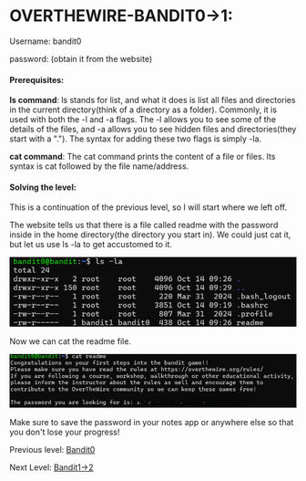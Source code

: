# OVERTHEWIRE-BANDIT0->1:



Username: bandit0



password: <Redacted>(obtain it from the website)



#### Prerequisites:

**ls command**: ls stands for list, and what it does is list all files and directories in the current directory(think of a directory as a folder). Commonly, it is used with both the -l and -a flags. The -l allows you to see some of the details of the files, and -a allows you to see hidden files and directories(they start with a "."). The syntax for adding these two flags is simply -la.

**cat command**: The cat command prints the content of a file or files. Its syntax is cat followed by the file name/address.



#### Solving the level:

This is a continuation of the previous level, so I will start where we left off.

The website tells us that there is a file called readme with the password inside in the home directory(the directory you start in). We could just cat it, but let us use ls -la to get accustomed to it.



![Image couldn't load](images/Screenshot-Bandit0-1-0.png)



Now we can cat the readme file.



![Image couldn't load](images/Screenshot-Bandit0-1-1.png)



Make sure to save the password in your notes app or anywhere else so that you don't lose your progress!

Previous level: [Bandit0](../Bandit0/writeup.md.md)

Next Level: [Bandit1->2](../Bandit1/writeup.md.md)

